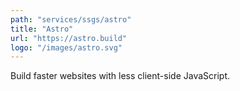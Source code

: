 ```yaml
---
path: "services/ssgs/astro"
title: "Astro"
url: "https://astro.build"
logo: "/images/astro.svg"
---
```


Build faster websites with less client-side JavaScript.
